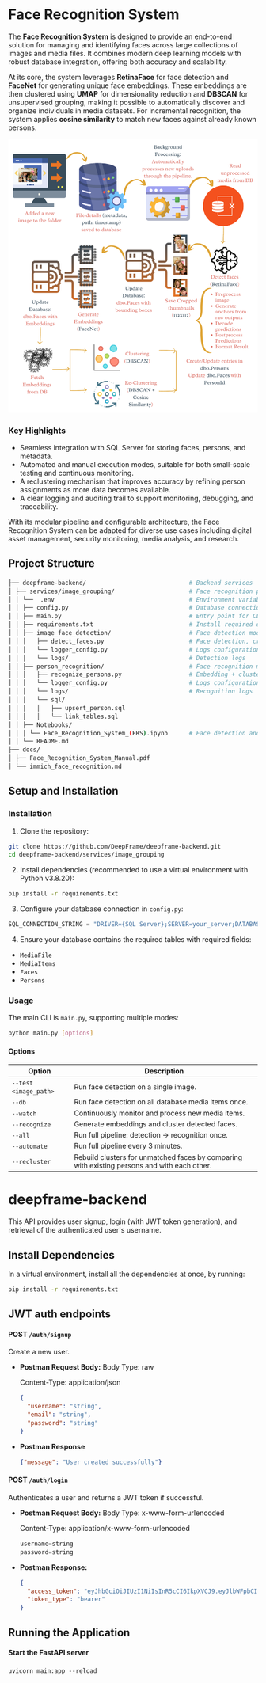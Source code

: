 # Face Recognition System

The **Face Recognition System** is designed to provide an end-to-end solution for managing and identifying faces across large collections of images and media files. It combines modern deep learning models with robust database integration, offering both accuracy and scalability. 

At its core, the system leverages **RetinaFace** for face detection and **FaceNet** for generating unique face embeddings. These embeddings are then clustered using **UMAP** for dimensionality reduction and **DBSCAN** for unsupervised grouping, making it possible to automatically discover and organize individuals in media datasets. For incremental recognition, the system applies **cosine similarity** to match new faces against already known persons.

![Face Recognition System](services/image_grouping/FaceRecognitionSystem.png)

### Key Highlights
- Seamless integration with SQL Server for storing faces, persons, and metadata.  
- Automated and manual execution modes, suitable for both small-scale testing and continuous monitoring.  
- A reclustering mechanism that improves accuracy by refining person assignments as more data becomes available.  
- A clear logging and auditing trail to support monitoring, debugging, and traceability.  

With its modular pipeline and configurable architecture, the Face Recognition System can be adapted for diverse use cases including digital asset management, security monitoring, media analysis, and research.
## Project Structure
```bash
├── deepframe-backend/                             # Backend services
│ ├── services/image_grouping/                     # Face recognition pipeline service
│ │ └──  .env                                      # Environment variables (DB credentials, configs)
│ │ ├── config.py                                  # Database connection
│ │ ├── main.py                                    # Entry point for CLI
│ │ ├── requirements.txt                           # Install required dependencies
│ │ ├── image_face_detection/                      # Face detection module
│ │ │   ├── detect_faces.py                        # Face detection, cropping & thumbnails
│ │ │   └── logger_config.py                       # Logs configuration
│ │ │   └── logs/                                  # Detection logs
│ │ ├── person_recognition/                        # Face recognition module
│ │ │   ├── recognize_persons.py                   # Embedding + clustering logic
│ │ │   └── logger_config.py                       # Logs configuration
│ │ │   └── logs/                                  # Recognition logs
│ │ │   └── sql/
│ │ │   │   ├── upsert_person.sql
│ │ │   │   └── link_tables.sql
│ │ ├── Notebooks/                 
│ │ │ └── Face_Recognition_System_(FRS).ipynb      # Face detection and recognition jupyter notebook
│ │ └── README.md
├── docs/
│ ├── Face_Recognition_System_Manual.pdf
│ └── immich_face_recognition.md
```

## Setup and Installation
### Installation

1. Clone the repository:

```bash
git clone https://github.com/DeepFrame/deepframe-backend.git
cd deepframe-backend/services/image_grouping
```

2. Install dependencies (recommended to use a virtual environment with Python v3.8.20):

```bash
pip install -r requirements.txt
```

3. Configure your database connection in `config.py`:

```python
SQL_CONNECTION_STRING = "DRIVER={SQL Server};SERVER=your_server;DATABASE=your_db;UID=user;PWD=password"
```

4. Ensure your database contains the required tables with required fields:

* `MediaFile`
* `MediaItems`
* `Faces`
* `Persons`

### Usage

The main CLI is `main.py`, supporting multiple modes:

```bash
python main.py [options]
```

#### Options

| Option                | Description                                                          |
| --------------------- | -------------------------------------------------------------------- |
| `--test <image_path>` | Run face detection on a single image.                                |
| `--db`                | Run face detection on all database media items once.                 |
| `--watch`             | Continuously monitor and process new media items.                    |
| `--recognize`         | Generate embeddings and cluster detected faces.                      |
| `--all`               | Run full pipeline: detection → recognition once.                     |
| `--automate`          | Run full pipeline every 3 minutes.                                   |
| `--recluster`         | Rebuild clusters for unmatched faces by comparing with existing persons and with each other. |


# deepframe-backend

This API provides user signup, login (with JWT token generation), and retrieval of the authenticated user's username.

## Install Dependencies
In a virtual environment, install all the dependencies at once, by running:

```bash
pip install -r requirements.txt
```

## JWT auth endpoints

#### POST `/auth/signup`

Create a new user.

- **Postman Request Body:**
  Body Type: raw
  
  Content-Type: application/json
  
    ```json
    {
      "username": "string",
      "email": "string",
      "password": "string"
    }

- **Postman Response**
    ```json
    {"message": "User created successfully"}


#### POST `/auth/login`

Authenticates a user and returns a JWT token if successful.

- **Postman Request Body:**
  Body Type: x-www-form-urlencoded

  Content-Type: application/x-www-form-urlencoded
  ```python
  username=string
  password=string

- **Postman Response:**
  ```json
  {
    "access_token": "eyJhbGciOiJIUzI1NiIsInR5cCI6IkpXVCJ9.eyJlbWFpbCI6InRlc3RQU0BnbWFpbC5jb20iLCJwYXNzd29yZCI6InRlc3RpbmdQUzEyMyIsImV4cCI6MTc0ODYxNTkyNX0.gEyl3UA3yFQNybJ5ysAiX9ZjtjAnOqiU01r6GMxo2Yc",
    "token_type": "bearer"
  }

## Running the Application

#### Start the FastAPI server

``uvicorn main:app --reload``
